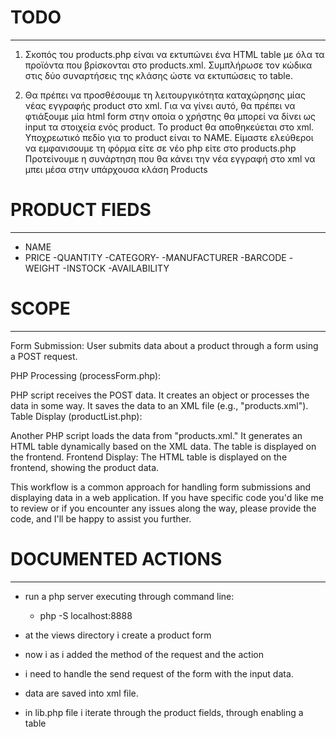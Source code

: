 # TODO
-------
1. Σκοπός του products.php είναι να εκτυπώνει ένα HTML table με όλα τα προϊόντα που βρίσκονται στο products.xml. 
Συμπλήρωσε τον κώδικα στις δύο συναρτήσεις της κλάσης ώστε να εκτυπώσεις το table.

2. Θα πρέπει να προσθέσουμε τη λειτουργικότητα καταχώρησης μίας νέας εγγραφής product στο xml. 
Για να γίνει αυτό, θα πρέπει να φτιάξουμε μία html form στην οποία ο χρήστης θα μπορεί να δίνει ως input τα στοιχεία ενός product.
Το product θα αποθηκεύεται στο xml. 
Υποχρεωτικό πεδίο για το product είναι το NAME.
Είμαστε ελεύθεροι να εμφανισουμε τη φόρμα είτε σε νέο php είτε στο products.php
Προτείνουμε η συνάρτηση που θα κάνει την νέα εγγραφή στο xml να μπει μέσα στην υπάρχουσα κλάση Products


# PRODUCT FIEDS
-------------

- NAME
- PRICE
-QUANTITY
-CATEGORY-
-MANUFACTURER
-BARCODE
-WEIGHT
-INSTOCK
-AVAILABILITY

# SCOPE
-------
Form Submission: User submits data about a product through a form using a POST request.

PHP Processing (processForm.php):

PHP script receives the POST data.
It creates an object or processes the data in some way.
It saves the data to an XML file (e.g., "products.xml").
Table Display (productList.php):

Another PHP script loads the data from "products.xml."
It generates an HTML table dynamically based on the XML data.
The table is displayed on the frontend.
Frontend Display: The HTML table is displayed on the frontend, showing the product data.

This workflow is a common approach for handling form submissions and displaying data in a web application. If you have specific code you'd like me to review or if you encounter any issues along the way, please provide the code, and I'll be happy to assist you further.

# DOCUMENTED ACTIONS
---------

- run a php server executing through command line: 
    - php -S localhost:8888

- at the views directory i create a product form 
- now i as i added the method of the request and the action 
- i need to handle the send request of the form with the input data.
- data are saved into xml file.
- in lib.php file i iterate through the product fields, through enabling a table